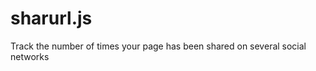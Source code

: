 sharurl.js
==========

Track the number of times your page has been shared on several social networks
